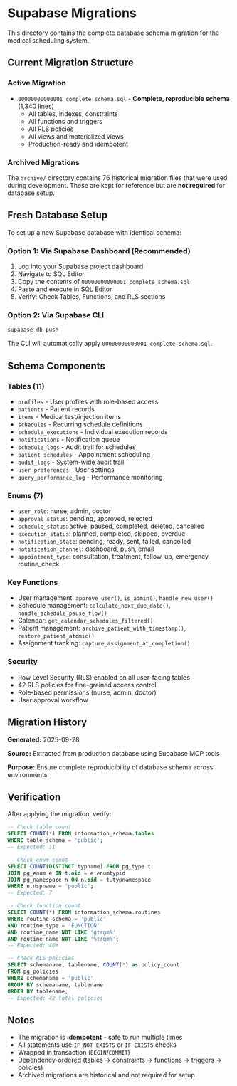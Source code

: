 # Supabase Migrations

This directory contains the complete database schema migration for the medical scheduling system.

## Current Migration Structure

### Active Migration
- `00000000000001_complete_schema.sql` - **Complete, reproducible schema** (1,340 lines)
  - All tables, indexes, constraints
  - All functions and triggers
  - All RLS policies
  - All views and materialized views
  - Production-ready and idempotent

### Archived Migrations
The `archive/` directory contains 76 historical migration files that were used during development. These are kept for reference but are **not required** for database setup.

## Fresh Database Setup

To set up a new Supabase database with identical schema:

### Option 1: Via Supabase Dashboard (Recommended)
1. Log into your Supabase project dashboard
2. Navigate to SQL Editor
3. Copy the contents of `00000000000001_complete_schema.sql`
4. Paste and execute in SQL Editor
5. Verify: Check Tables, Functions, and RLS sections

### Option 2: Via Supabase CLI
```bash
supabase db push
```

The CLI will automatically apply `00000000000001_complete_schema.sql`.

## Schema Components

### Tables (11)
- `profiles` - User profiles with role-based access
- `patients` - Patient records
- `items` - Medical test/injection items
- `schedules` - Recurring schedule definitions
- `schedule_executions` - Individual execution records
- `notifications` - Notification queue
- `schedule_logs` - Audit trail for schedules
- `patient_schedules` - Appointment scheduling
- `audit_logs` - System-wide audit trail
- `user_preferences` - User settings
- `query_performance_log` - Performance monitoring

### Enums (7)
- `user_role`: nurse, admin, doctor
- `approval_status`: pending, approved, rejected
- `schedule_status`: active, paused, completed, deleted, cancelled
- `execution_status`: planned, completed, skipped, overdue
- `notification_state`: pending, ready, sent, failed, cancelled
- `notification_channel`: dashboard, push, email
- `appointment_type`: consultation, treatment, follow_up, emergency, routine_check

### Key Functions
- User management: `approve_user()`, `is_admin()`, `handle_new_user()`
- Schedule management: `calculate_next_due_date()`, `handle_schedule_pause_flow()`
- Calendar: `get_calendar_schedules_filtered()`
- Patient management: `archive_patient_with_timestamp()`, `restore_patient_atomic()`
- Assignment tracking: `capture_assignment_at_completion()`

### Security
- Row Level Security (RLS) enabled on all user-facing tables
- 42 RLS policies for fine-grained access control
- Role-based permissions (nurse, admin, doctor)
- User approval workflow

## Migration History

**Generated:** 2025-09-28

**Source:** Extracted from production database using Supabase MCP tools

**Purpose:** Ensure complete reproducibility of database schema across environments

## Verification

After applying the migration, verify:

```sql
-- Check table count
SELECT COUNT(*) FROM information_schema.tables
WHERE table_schema = 'public';
-- Expected: 11

-- Check enum count
SELECT COUNT(DISTINCT typname) FROM pg_type t
JOIN pg_enum e ON t.oid = e.enumtypid
JOIN pg_namespace n ON n.oid = t.typnamespace
WHERE n.nspname = 'public';
-- Expected: 7

-- Check function count
SELECT COUNT(*) FROM information_schema.routines
WHERE routine_schema = 'public'
AND routine_type = 'FUNCTION'
AND routine_name NOT LIKE 'gtrgm%'
AND routine_name NOT LIKE '%trgm%';
-- Expected: 40+

-- Check RLS policies
SELECT schemaname, tablename, COUNT(*) as policy_count
FROM pg_policies
WHERE schemaname = 'public'
GROUP BY schemaname, tablename
ORDER BY tablename;
-- Expected: 42 total policies
```

## Notes

- The migration is **idempotent** - safe to run multiple times
- All statements use `IF NOT EXISTS` or `IF EXISTS` checks
- Wrapped in transaction (`BEGIN`/`COMMIT`)
- Dependency-ordered (tables → constraints → functions → triggers → policies)
- Archived migrations are historical and not required for setup